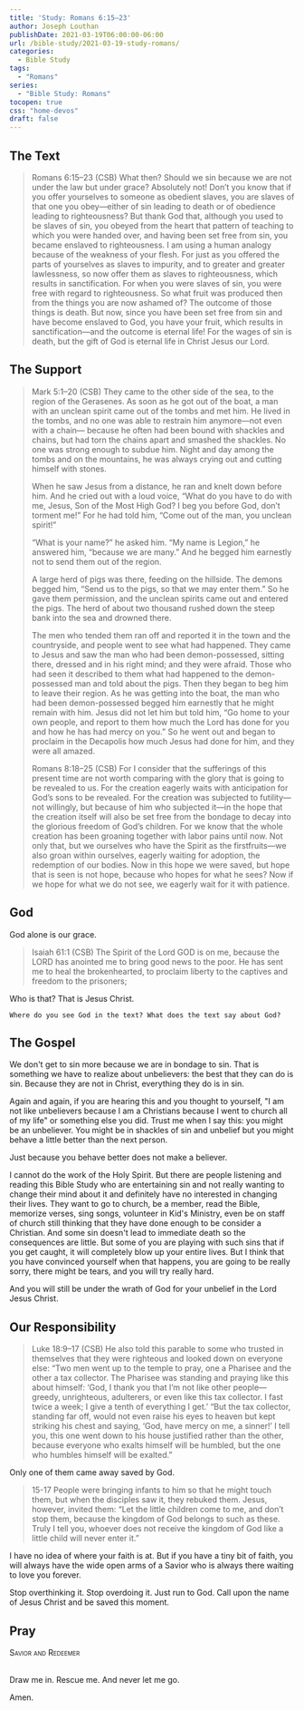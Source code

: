 ```yaml
---
title: 'Study: Romans 6:15–23'
author: Joseph Louthan
publishDate: 2021-03-19T06:00:00-06:00
url: /bible-study/2021-03-19-study-romans/
categories:
  - Bible Study
tags:
  - "Romans"
series:
  - "Bible Study: Romans"
tocopen: true
css: "home-devos"
draft: false
---
```

## The Text

>Romans 6:15–23 (CSB) What then? Should we sin because we are not under the law but under grace? Absolutely not!  Don’t you know that if you offer yourselves to someone as obedient slaves, you are slaves of that one you obey—either of sin leading to death or of obedience leading to righteousness?  But thank God that, although you used to be slaves of sin, you obeyed from the heart that pattern of teaching to which you were handed over,  and having been set free from sin, you became enslaved to righteousness.  I am using a human analogy because of the weakness of your flesh. For just as you offered the parts of yourselves as slaves to impurity, and to greater and greater lawlessness, so now offer them as slaves to righteousness, which results in sanctification.  For when you were slaves of sin, you were free with regard to righteousness.  So what fruit was produced then from the things you are now ashamed of? The outcome of those things is death.  But now, since you have been set free from sin and have become enslaved to God, you have your fruit, which results in sanctification—and the outcome is eternal life!  For the wages of sin is death, but the gift of God is eternal life in Christ Jesus our Lord.

## The Support

>Mark 5:1–20 (CSB) They came to the other side of the sea, to the region of the Gerasenes.  As soon as he got out of the boat, a man with an unclean spirit came out of the tombs and met him.  He lived in the tombs, and no one was able to restrain him anymore—not even with a chain— because he often had been bound with shackles and chains, but had torn the chains apart and smashed the shackles. No one was strong enough to subdue him.  Night and day among the tombs and on the mountains, he was always crying out and cutting himself with stones.
>
>When he saw Jesus from a distance, he ran and knelt down before him.  And he cried out with a loud voice, “What do you have to do with me, Jesus, Son of the Most High God? I beg you before God, don’t torment me!”  For he had told him, “Come out of the man, you unclean spirit!”
>
>“What is your name?” he asked him. “My name is Legion,” he answered him, “because we are many.”  And he begged him earnestly not to send them out of the region.
>
>A large herd of pigs was there, feeding on the hillside.  The demons begged him, “Send us to the pigs, so that we may enter them.”  So he gave them permission, and the unclean spirits came out and entered the pigs. The herd of about two thousand rushed down the steep bank into the sea and drowned there.
>
>The men who tended them ran off and reported it in the town and the countryside, and people went to see what had happened.  They came to Jesus and saw the man who had been demon-possessed, sitting there, dressed and in his right mind; and they were afraid.  Those who had seen it described to them what had happened to the demon-possessed man and told about the pigs.  Then they began to beg him to leave their region.  As he was getting into the boat, the man who had been demon-possessed begged him earnestly that he might remain with him.  Jesus did not let him but told him, “Go home to your own people, and report to them how much the Lord has done for you and how he has had mercy on you.”  So he went out and began to proclaim in the Decapolis how much Jesus had done for him, and they were all amazed.
>
>Romans 8:18–25 (CSB) For I consider that the sufferings of this present time are not worth comparing with the glory that is going to be revealed to us.  For the creation eagerly waits with anticipation for God’s sons to be revealed.  For the creation was subjected to futility—not willingly, but because of him who subjected it—in the hope  that the creation itself will also be set free from the bondage to decay into the glorious freedom of God’s children.  For we know that the whole creation has been groaning together with labor pains until now.  Not only that, but we ourselves who have the Spirit as the firstfruits—we also groan within ourselves, eagerly waiting for adoption, the redemption of our bodies.  Now in this hope we were saved, but hope that is seen is not hope, because who hopes for what he sees?  Now if we hope for what we do not see, we eagerly wait for it with patience.

## God

God alone is our grace.

>Isaiah 61:1 (CSB) The Spirit of the Lord GOD is on me, because the LORD has anointed me to bring good news to the poor. He has sent me to heal the brokenhearted, to proclaim liberty to the captives and freedom to the prisoners;

Who is that? That is Jesus Christ.

`Where do you see God in the text? What does the text say about God?`

## The Gospel

We don't get to sin more because we are in bondage to sin. That is something we have to realize about unbelievers: the best that they can do is sin. Because they are not in Christ, everything they do is in sin.

Again and again, if you are hearing this and you thought to yourself, "I am not like unbelievers because I am a Christians because I went to church all of my life" or something else you did.  Trust me when I say this: you might be an unbeliever. You might be in shackles of sin and unbelief but you might behave a little better than the next person.

Just because you behave better does not make a believer.

I cannot do the work of the Holy Spirit. But there are people listening and reading this Bible Study who are entertaining sin and not really wanting to change their mind about it and definitely have no interested in changing their lives. They want to go to church, be a member, read the Bible, memorize verses, sing songs, volunteer in Kid's Ministry, even be on staff of church still thinking that they have done enough to be consider a Christian. And some sin doesn't lead to immediate death so the consequences are little. But some of you are playing with such sins that if you get caught, it will completely blow up your entire lives. But I think that you have convinced yourself when that happens, you are going to be really sorry, there might be tears, and you will try really hard.

And you will still be under the wrath of God for your unbelief in the Lord Jesus Christ.

## Our Responsibility

>Luke 18:9–17 (CSB) He also told this parable to some who trusted in themselves that they were righteous and looked down on everyone else:  “Two men went up to the temple to pray, one a Pharisee and the other a tax collector.  The Pharisee was standing and praying like this about himself: ‘God, I thank you that I’m not like other people—greedy, unrighteous, adulterers, or even like this tax collector.  I fast twice a week; I give a tenth of everything I get.’  “But the tax collector, standing far off, would not even raise his eyes to heaven but kept striking his chest and saying, ‘God, have mercy on me, a sinner!’  I tell you, this one went down to his house justified rather than the other, because everyone who exalts himself will be humbled, but the one who humbles himself will be exalted.”

Only one of them came away saved by God.

>15-17 People were bringing infants to him so that he might touch them, but when the disciples saw it, they rebuked them.  Jesus, however, invited them: “Let the little children come to me, and don’t stop them, because the kingdom of God belongs to such as these.  Truly I tell you, whoever does not receive the kingdom of God like a little child will never enter it.”

I have no idea of where your faith is at. But if you have a tiny bit of faith, you will always have the wide open arms of a Savior who is always there waiting to love you forever.

Stop overthinking it. Stop overdoing it. Just run to God. Call upon the name of Jesus Christ and be saved this moment.

## Pray

<div style="font-variant: small-caps;">
Savior and Redeemer
</div>
&nbsp;

Draw me in. Rescue me. And never let me go.

Amen.
